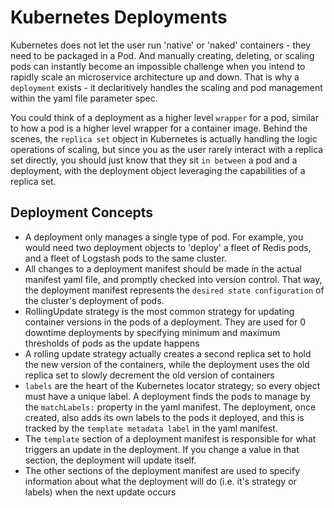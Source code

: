 # Kubernetes Deployments

Kubernetes does not let the user run 'native' or 'naked' containers - they need to be packaged in a Pod. And manually creating, deleting, or scaling pods can instantly become an impossible challenge when you intend to rapidly scale an microservice architecture up and down. That is why a `deployment` exists - it declaritively handles the scaling and pod management within the yaml file parameter spec.

You could think of a deployment as a higher level `wrapper` for a pod, similar to how a pod is a higher level wrapper for a container image. Behind the scenes, the `replica set` object in Kubernetes is actually handling the logic operations of scaling, but since you as the user rarely interact with a replica set directly, you should just know that they sit `in between` a pod and a deployment, with the deployment object leveraging the capabilities of a replica set.

## Deployment Concepts

* A deployment only manages a single type of pod. For example, you would need two deployment objects to 'deploy' a fleet of Redis pods, and a fleet of Logstash pods to the same cluster.
* All changes to a deployment manifest should be made in the actual manifest yaml file, and promptly checked into version control. That way, the deployment manifest represents the `desired state configuration` of the cluster's deployment of pods.
* RollingUpdate strategy is the most common strategy for updating container versions in the pods of a deployment. They are used for 0 downtime deployments by specifying minimum and maximum thresholds of pods as the update happens
* A rolling update strategy actually creates a second replica set to hold the new version of the containers, while the deployment uses the old replica set to slowly decrement the old version of containers
* `labels` are the heart of the Kubernetes locator strategy; so every object must have a unique label. A deployment finds the pods to manage by the `matchLabels:` property in the yaml manifest. The deployment, once created, also adds its own labels to the pods it deployed, and this is tracked by the `template metadata label` in the yaml manifest.
* The `template` section of a deployment manifest is responsible for what triggers an update in the deployment. If you change a value in that section, the deployment will update itself.
* The other sections of the deployment manifest are used to specify information about what the deployment will do (i.e. it's strategy or labels) when the next update occurs